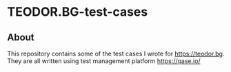 # TEODOR.BG-test-cases

## About
This repository contains some of the test cases I wrote for https://teodor.bg. They are all written using test management platform https://qase.io/ 
